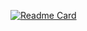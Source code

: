 [![Readme Card](https://github-readme-stats.vercel.app/api/pin/?username=afsaneh-sarboland&repo=github-readme-stats)](https://github.com/anuraghazra/github-readme-stats)

